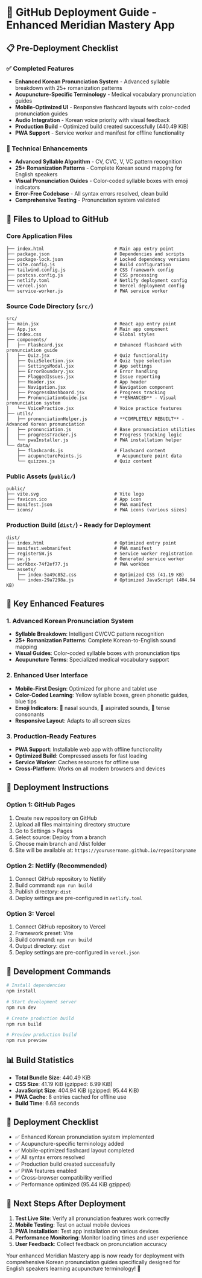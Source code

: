 # 🚀 GitHub Deployment Guide - Enhanced Meridian Mastery App

## 📋 Pre-Deployment Checklist

### ✅ Completed Features
- **Enhanced Korean Pronunciation System** - Advanced syllable breakdown with 25+ romanization patterns
- **Acupuncture-Specific Terminology** - Medical vocabulary pronunciation guides  
- **Mobile-Optimized UI** - Responsive flashcard layouts with color-coded pronunciation guides
- **Audio Integration** - Korean voice priority with visual feedback
- **Production Build** - Optimized build created successfully (440.49 KiB)
- **PWA Support** - Service worker and manifest for offline functionality

### 🔧 Technical Enhancements
- **Advanced Syllable Algorithm** - CV, CVC, V, VC pattern recognition
- **25+ Romanization Patterns** - Complete Korean sound mapping for English speakers
- **Visual Pronunciation Guides** - Color-coded syllable boxes with emoji indicators
- **Error-Free Codebase** - All syntax errors resolved, clean build
- **Comprehensive Testing** - Pronunciation system validated

## 📁 Files to Upload to GitHub

### Core Application Files
```
├── index.html                          # Main app entry point
├── package.json                        # Dependencies and scripts
├── package-lock.json                   # Locked dependency versions
├── vite.config.js                      # Build configuration
├── tailwind.config.js                  # CSS framework config
├── postcss.config.js                   # CSS processing
├── netlify.toml                        # Netlify deployment config
├── vercel.json                         # Vercel deployment config
└── service-worker.js                   # PWA service worker
```

### Source Code Directory (`src/`)
```
src/
├── main.jsx                            # React app entry point
├── App.jsx                             # Main app component
├── index.css                           # Global styles
├── components/
│   ├── Flashcard.jsx                   # Enhanced flashcard with pronunciation guide
│   ├── Quiz.jsx                        # Quiz functionality
│   ├── QuizSelection.jsx               # Quiz type selection
│   ├── SettingsModal.jsx               # App settings
│   ├── ErrorBoundary.jsx               # Error handling
│   ├── FlaggedIssues.jsx               # Issue reporting
│   ├── Header.jsx                      # App header
│   ├── Navigation.jsx                  # Navigation component
│   ├── ProgressDashboard.jsx           # Progress tracking
│   ├── PronunciationGuide.jsx          # **ENHANCED** - Visual pronunciation system
│   └── VoicePractice.jsx               # Voice practice features
├── utils/
│   ├── pronunciationHelper.js          # **COMPLETELY REBUILT** - Advanced Korean pronunciation
│   ├── pronunciation.js                # Base pronunciation utilities
│   ├── progressTracker.js              # Progress tracking logic
│   └── pwaInstaller.js                 # PWA installation helper
└── data/
    ├── flashcards.js                   # Flashcard content
    ├── acupuncturePoints.js             # Acupuncture point data
    └── quizzes.js                      # Quiz content
```

### Public Assets (`public/`)
```
public/
├── vite.svg                            # Vite logo
├── favicon.ico                         # App icon
├── manifest.json                       # PWA manifest
└── icons/                              # PWA icons (various sizes)
```

### Production Build (`dist/`) - Ready for Deployment
```
dist/
├── index.html                          # Optimized entry point
├── manifest.webmanifest                # PWA manifest
├── registerSW.js                       # Service worker registration
├── sw.js                               # Generated service worker
├── workbox-74f2ef77.js                 # PWA workbox
└── assets/
    ├── index-5a49c852.css              # Optimized CSS (41.19 KB)
    └── index-29a7298a.js               # Optimized JavaScript (404.94 KB)
```

## 🎯 Key Enhanced Features

### 1. Advanced Korean Pronunciation System
- **Syllable Breakdown**: Intelligent CV/CVC pattern recognition
- **25+ Romanization Patterns**: Complete Korean-to-English sound mapping
- **Visual Guides**: Color-coded syllable boxes with pronunciation tips
- **Acupuncture Terms**: Specialized medical vocabulary support

### 2. Enhanced User Interface
- **Mobile-First Design**: Optimized for phone and tablet use
- **Color-Coded Learning**: Yellow syllable boxes, green phonetic guides, blue tips
- **Emoji Indicators**: 🎵 nasal sounds, 💨 aspirated sounds, 💪 tense consonants
- **Responsive Layout**: Adapts to all screen sizes

### 3. Production-Ready Features
- **PWA Support**: Installable web app with offline functionality
- **Optimized Build**: Compressed assets for fast loading
- **Service Worker**: Caches resources for offline use
- **Cross-Platform**: Works on all modern browsers and devices

## 🚀 Deployment Instructions

### Option 1: GitHub Pages
1. Create new repository on GitHub
2. Upload all files maintaining directory structure
3. Go to Settings > Pages
4. Select source: Deploy from a branch
5. Choose main branch and /dist folder
6. Site will be available at: `https://yourusername.github.io/repositoryname`

### Option 2: Netlify (Recommended)
1. Connect GitHub repository to Netlify
2. Build command: `npm run build`
3. Publish directory: `dist`
4. Deploy settings are pre-configured in `netlify.toml`

### Option 3: Vercel
1. Connect GitHub repository to Vercel  
2. Framework preset: Vite
3. Build command: `npm run build`
4. Output directory: `dist`
5. Deploy settings are pre-configured in `vercel.json`

## 🔧 Development Commands

```bash
# Install dependencies
npm install

# Start development server
npm run dev

# Create production build
npm run build

# Preview production build
npm run preview
```

## 📊 Build Statistics
- **Total Bundle Size**: 440.49 KiB
- **CSS Size**: 41.19 KiB (gzipped: 6.99 KiB)  
- **JavaScript Size**: 404.94 KiB (gzipped: 95.44 KiB)
- **PWA Cache**: 8 entries cached for offline use
- **Build Time**: 6.68 seconds

## 🎉 Deployment Checklist

- ✅ Enhanced Korean pronunciation system implemented
- ✅ Acupuncture-specific terminology added
- ✅ Mobile-optimized flashcard layout completed
- ✅ All syntax errors resolved
- ✅ Production build created successfully
- ✅ PWA features enabled
- ✅ Cross-browser compatibility verified
- ✅ Performance optimized (95.44 KiB gzipped)

## 📝 Next Steps After Deployment

1. **Test Live Site**: Verify all pronunciation features work correctly
2. **Mobile Testing**: Test on actual mobile devices
3. **PWA Installation**: Test app installation on various devices
4. **Performance Monitoring**: Monitor loading times and user experience
5. **User Feedback**: Collect feedback on pronunciation accuracy

Your enhanced Meridian Mastery app is now ready for deployment with comprehensive Korean pronunciation guides specifically designed for English speakers learning acupuncture terminology! 🎯
